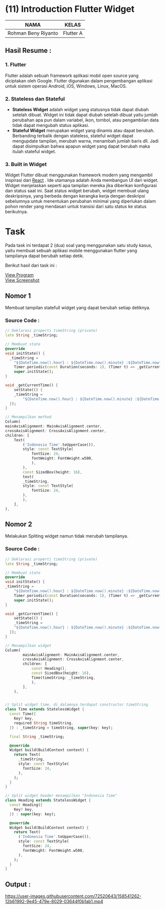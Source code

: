 # (11) Introduction Flutter Widget

| NAMA |  KELAS
|--|--|
| Rohman Beny Riyanto  |  Flutter A

## Hasil Resume :

### 1. Flutter
Flutter adalah sebuah framework aplikasi mobil open source yang diciptakan oleh Google. Flutter digunakan dalam pengembangan aplikasi untuk sistem operasi Android, iOS, Windows, Linux, MacOS.

### 2. Stateless dan Stateful
- **Stateless Widget**  adalah widget yang statusnya tidak dapat diubah setelah dibuat. Widget ini tidak dapat diubah setelah dibuat yaitu jumlah perubahan apa pun dalam variabel, ikon, tombol, atau pengambilan data tidak dapat mengubah status aplikasi.
- **Stateful Widget** merupakan widget yang dinamis atau dapat berubah. Berbanding terbalik dengan stateless, stateful widget dapat mengupdate tampilan, merubah warna, menambah jumlah baris dll. Jadi dapat disimpulkan bahwa apapun widget yang dapat berubah maka itulah stateful widget.
### 3. Built in Widget
Widget Flutter dibuat menggunakan framework modern yang mengambil inspirasi dari [React](https://reactjs.org) . Ide utamanya adalah Anda membangun UI dari widget. Widget menjelaskan seperti apa tampilan mereka jika diberikan konfigurasi dan status saat ini. Saat status widget berubah, widget membuat ulang deskripsinya, yang berbeda dengan kerangka kerja dengan deskripsi sebelumnya untuk menentukan perubahan minimal yang diperlukan dalam pohon render yang mendasari untuk transisi dari satu status ke status berikutnya.

# Task
Pada task ini terdapat 2 (dua) soal yang menggunakan satu study kasus, yaitu membuat sebuah aplikasi mobile menggunakan flutter yang tampilanya dapat berubah setiap detik.

Berikut hasil dari task ini :

[View Program](https://github.com/RohmanBenyRiyanto/flutter_rohman-beny-riyanto/tree/main/11_Flutter%20Fundamental%20and%20Widget%20Building/praktikum/praktikum_11)<br>
[View Screenshot](https://github.com/RohmanBenyRiyanto/flutter_rohman-beny-riyanto/tree/main/11_Flutter%20Fundamental%20and%20Widget%20Building/screenshot)

## Nomor 1
Membuat tampilan statefull widget yang dapat berubah setiap detiknya.

### Source Code :
```dart
// Deklarasi properti timeString (private)
late String _timeString;

// Membuat state
@override
void initState() {
  _timeString =
    "${DateTime.now().hour} : ${DateTime.now().minute} :${DateTime.now().second}";
    Timer.periodic(const Duration(seconds: 1), (Timer t) => _getCurrentTime());
    super.initState();
}

void _getCurrentTime() {
    setState(() {
    _timeString =
        "${DateTime.now().hour} : ${DateTime.now().minute} :${DateTime.now().second}";
  });
}

// Menampilkan method
Column(
mainAxisAlignment: MainAxisAlignment.center,
crossAxisAlignment: CrossAxisAlignment.center,
children: [
    Text(
        ('Indonesia Time'.toUpperCase()),
        style: const TextStyle(
            fontSize: 24,
            fontWeight: FontWeight.w500,
            ),
        ),
        const SizedBox(height: 16),
        text(
        _timeString,
        style: const TextStyle(
            fontSize: 24,
        ),
        ),
    ],
),
```

## Nomor 2
Melakukan Spliting widget namun tidak merubah tampilanya.

### Source Code :
```dart
// Deklarasi properti timeString (private)
late String _timeString;

// Membuat state
@override
void initState() {
_timeString =
    "${DateTime.now().hour} : ${DateTime.now().minute} :${DateTime.now().second}";
    Timer.periodic(const Duration(seconds: 1), (Timer t) => _getCurrentTime());
    super.initState();
}

void _getCurrentTime() {
    setState(() {
    _timeString =
    "${DateTime.now().hour} : ${DateTime.now().minute} :${DateTime.now().second}";
  });
}

// Menampilkan widget
Column(
        mainAxisAlignment: MainAxisAlignment.center,
        crossAxisAlignment: CrossAxisAlignment.center,
        children: [
            const Heading(),
            const SizedBox(height: 16),
            Time(timeString: _timeString,
            ),
        ],
    ),


// Split widget time, di dalamnya terdapat constructor timeString
class Time extends StatelessWidget {
  const Time({
    Key? key,
    required String timeString,
  }) : _timeString = timeString, super(key: key);

  final String _timeString;

  @override
  Widget build(BuildContext context) {
    return Text(
      _timeString,
      style: const TextStyle(
        fontSize: 24,
      ),
    );
  }
}

// Split widget header menampilkan "Indonesia Time"
class Heading extends StatelessWidget {
  const Heading({
    Key? key,
  }) : super(key: key);

  @override
  Widget build(BuildContext context) {
    return Text(
      ('Indonesia Time'.toUpperCase()),
      style: const TextStyle(
        fontSize: 24,
        fontWeight: FontWeight.w500,
      ),
    );
  }
}
```

## Output :
https://user-images.githubusercontent.com/72520643/158541262-12b61992-9e45-479e-8029-03644f0b1ab1.mp4
